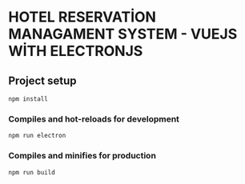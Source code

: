 # HOTEL RESERVATİON MANAGAMENT SYSTEM - VUEJS WİTH ELECTRONJS

## Project setup
```
npm install
```

### Compiles and hot-reloads for development
```
npm run electron
```

### Compiles and minifies for production
```
npm run build
```
